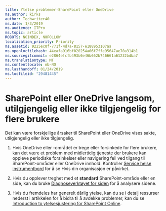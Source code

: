 ```yaml
---
title: Ytelse problemer-SharePoint eller OneDrive
ms.author: kirks
author: Techwriter40
ms.date: 1/3/2019
ms.audience: ITPro
ms.topic: article
ROBOTS: NOINDEX, NOFOLLOW
localization_priority: Priority
ms.assetid: 9225ec0f-771f-4d7a-8157-e188953107aa
ms.openlocfilehash: 44eafa916bf020254a06f7ffe95647ae70a314b1
ms.sourcegitcommit: e2864efcfb493b6e46b662b746661a61232bdba7
ms.translationtype: MT
ms.contentlocale: nb-NO
ms.lasthandoff: 01/24/2019
ms.locfileid: "29481445"
---
```

# <a name="sharepoint-or-onedrive-slow-inaccessible-or-unavailable-for-multiple-users"></a>SharePoint eller OneDrive langsom, utilgjengelig eller ikke tilgjengelig for flere brukere

Det kan være forskjellige årsaker til SharePoint eller OneDrive vises sakte, utilgjengelig eller ikke tilgjengelig. 
  
1. Hvis OneDrive eller -området er trege eller forsinkede for flere brukere, kan det være et problem med midlertidig tjeneste der brukere kan oppleve periodiske forsinkelser eller navigering feil ved tilgang til SharePoint-områder eller OneDrive innhold. Kontroller [Service helse instrumentbord](https://admin.microsoft.com/AdminPortal/Home#/servicehealth) for å se Hvis din organisasjon er påvirket. 
  
2. Hvis du opplever treghet med et **standard** SharePoint-område eller en side, kan du bruke [Diagnoseverktøyet for siden](https://aka.ms/perftool) for å analysere sidene. 
  
3. Hvis du fremdeles har generelt dårlig ytelse, kan du se i detalj ressurser nederst i artikkelen for å bidra til å avdekke problemer, kan du se [Introduction to ytelsesjustering for SharePoint Online](https://go.microsoft.com/fwlink/?linkid=2024334).
  

